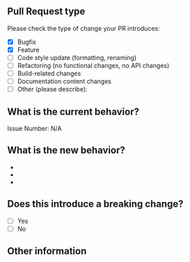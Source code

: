 <!--- Please provide a general summary of your changes in the title above -->

## Pull Request type

<!-- Please try to limit your pull request to one type; submit multiple pull requests if needed. -->

Please check the type of change your PR introduces:

- [x] Bugfix
- [x] Feature
- [ ] Code style update (formatting, renaming)
- [ ] Refactoring (no functional changes, no API changes)
- [ ] Build-related changes
- [ ] Documentation content changes
- [ ] Other (please describe):

## What is the current behavior?

<!-- Please describe the current behavior that you are modifying, or link to a relevant issue. -->

Issue Number: N/A

## What is the new behavior?

<!-- Please describe the behavior or changes that are being added by this PR. -->

-
-
-

## Does this introduce a breaking change?

- [ ] Yes
- [ ] No

<!-- If this does introduce a breaking change, please describe the impact and migration path for existing applications below. -->

## Other information

<!-- Any other information that is important to this PR, such as screenshots of how the component looks before and after the change. -->

